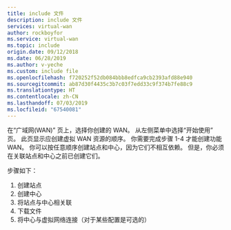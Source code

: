 ```yaml
---
title: include 文件
description: include 文件
services: virtual-wan
author: rockboyfor
ms.service: virtual-wan
ms.topic: include
origin.date: 09/12/2018
ms.date: 06/28/2019
ms.author: v-yeche
ms.custom: include file
ms.openlocfilehash: f720252f52db084bbb8edfca9cb2393afd88e940
ms.sourcegitcommit: ab87d30f4435c3b7c03f7edd33c9f374b7fe88c9
ms.translationtype: HT
ms.contentlocale: zh-CN
ms.lasthandoff: 07/03/2019
ms.locfileid: "67540081"
---
```

在“广域网(WAN)”  页上，选择你创建的 WAN。 从左侧菜单中选择“开始使用”  页。 此页显示应创建虚拟 WAN 资源的顺序。 你需要完成步骤 1-4 才能创建功能 WAN。 你可以按任意顺序创建站点和中心，因为它们不相互依赖。 但是，你必须在关联站点和中心之前已创建它们。

步骤如下： 

1. 创建站点
2. 创建中心
3. 将站点与中心相关联
4. 下载文件
5. 将中心与虚拟网络连接（对于某些配置是可选的）

<!--Update_Description: new articles on virtual wan tutorial gettingstarted -->
<!--ms.date: 07/01/2019-->